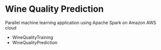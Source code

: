 # Wine Quality Prediction
Parallel machine learning application using Apache Spark on Amazon AWS cloud
- WineQualityTraining
- WineQualityPrediction